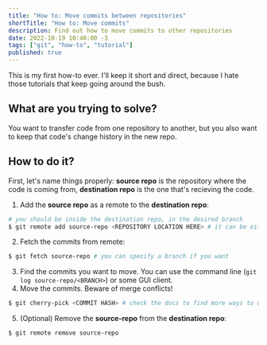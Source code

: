```yaml
---
title: "How to: Move commits between repositories"
shortTitle: "How to: Move commits"
description: Find out how to move commits to other repositories
date: 2022-10-19 10:40:00 -3
tags: ["git", "how-to", "tutorial"]
published: true
---
```


This is my first how-to ever. I'll keep it short and direct, because I hate those tutorials that keep going around the bush.

## What are you trying to solve?
You want to transfer code from one repository to another, but you also want to keep that code's change history in the new repo.

## How to do it?
First, let's name things properly: **source repo** is the repository where the code is coming from, **destination repo** is the one that's recieving the code.

1. Add the **source repo** as a remote to the **destination repo**:
```bash
# you should be inside the destination repo, in the desired branch
$ git remote add source-repo <REPOSITORY LOCATION HERE> # it can be either a url from Github/etc. or the path to a repository in your computer
```

2. Fetch the commits from remote:
```bash
$ git fetch source-repo # you can specify a branch if you want
```

3. Find the commits you want to move. You can use the command line (`git log source-repo/<BRANCH>`) or some GUI client.
4. Move the commits. Beware of merge conflicts!
```bash
$ git cherry-pick <COMMIT HASH> # check the docs to find more ways to use this command
```

5. (Optional) Remove the **source-repo** from the **destination repo**:
```bash
$ git remote remove source-repo
```